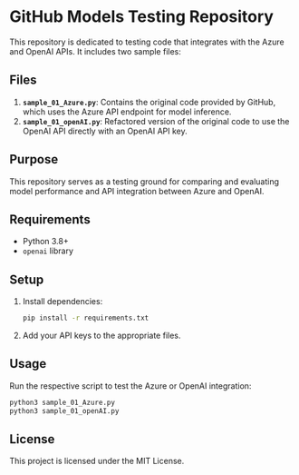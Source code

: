 
# GitHub Models Testing Repository

This repository is dedicated to testing code that integrates with the Azure and OpenAI APIs. It includes two sample files:

## Files
1. **`sample_01_Azure.py`**: Contains the original code provided by GitHub, which uses the Azure API endpoint for model inference.
2. **`sample_01_openAI.py`**: Refactored version of the original code to use the OpenAI API directly with an OpenAI API key.

## Purpose
This repository serves as a testing ground for comparing and evaluating model performance and API integration between Azure and OpenAI.

## Requirements
- Python 3.8+
- `openai` library

## Setup
1. Install dependencies:
   ```bash
   pip install -r requirements.txt
   ```
2. Add your API keys to the appropriate files.

## Usage
Run the respective script to test the Azure or OpenAI integration:

```bash
python3 sample_01_Azure.py
python3 sample_01_openAI.py
```

## License
This project is licensed under the MIT License.

